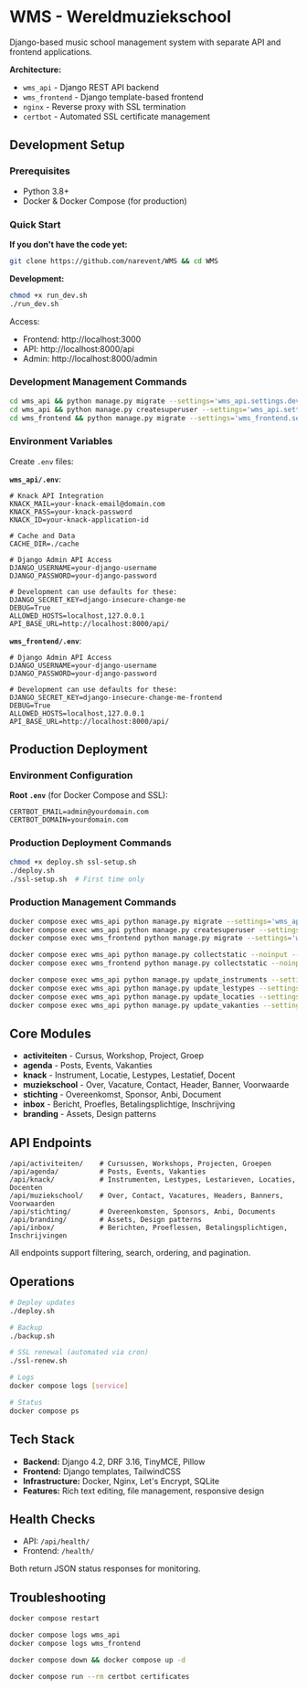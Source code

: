 # WMS - Wereldmuziekschool

Django-based music school management system with separate API and frontend applications.

**Architecture:**
- `wms_api` - Django REST API backend
- `wms_frontend` - Django template-based frontend
- `nginx` - Reverse proxy with SSL termination
- `certbot` - Automated SSL certificate management

## Development Setup

### Prerequisites
- Python 3.8+
- Docker & Docker Compose (for production)

### Quick Start

**If you don't have the code yet:**
```bash
git clone https://github.com/narevent/WMS && cd WMS
```

**Development:**
```bash
chmod +x run_dev.sh
./run_dev.sh
```

Access:
- Frontend: http://localhost:3000
- API: http://localhost:8000/api
- Admin: http://localhost:8000/admin


### Development Management Commands

```bash
cd wms_api && python manage.py migrate --settings='wms_api.settings.development'
cd wms_api && python manage.py createsuperuser --settings='wms_api.settings.development'
cd wms_frontend && python manage.py migrate --settings='wms_frontend.settings.development'
```

### Environment Variables

Create `.env` files:

**`wms_api/.env`**:
```env
# Knack API Integration
KNACK_MAIL=your-knack-email@domain.com
KNACK_PASS=your-knack-password
KNACK_ID=your-knack-application-id

# Cache and Data
CACHE_DIR=./cache

# Django Admin API Access
DJANGO_USERNAME=your-django-username
DJANGO_PASSWORD=your-django-password

# Development can use defaults for these:
DJANGO_SECRET_KEY=django-insecure-change-me
DEBUG=True
ALLOWED_HOSTS=localhost,127.0.0.1
API_BASE_URL=http://localhost:8000/api/
```

**`wms_frontend/.env`**:
```env
# Django Admin API Access
DJANGO_USERNAME=your-django-username
DJANGO_PASSWORD=your-django-password

# Development can use defaults for these:
DJANGO_SECRET_KEY=django-insecure-change-me-frontend
DEBUG=True
ALLOWED_HOSTS=localhost,127.0.0.1
API_BASE_URL=http://localhost:8000/api/
```

## Production Deployment

### Environment Configuration

**Root `.env`** (for Docker Compose and SSL):
```env
CERTBOT_EMAIL=admin@yourdomain.com
CERTBOT_DOMAIN=yourdomain.com
```

### Production Deployment Commands

```bash
chmod +x deploy.sh ssl-setup.sh
./deploy.sh
./ssl-setup.sh  # First time only
```

### Production Management Commands

```bash
docker compose exec wms_api python manage.py migrate --settings='wms_api.settings.production'
docker compose exec wms_api python manage.py createsuperuser --settings='wms_api.settings.production'
docker compose exec wms_frontend python manage.py migrate --settings='wms_frontend.settings.production'

docker compose exec wms_api python manage.py collectstatic --noinput --settings='wms_api.settings.production'
docker compose exec wms_frontend python manage.py collectstatic --noinput --settings='wms_frontend.settings.production'

docker compose exec wms_api python manage.py update_instruments --settings='wms_api.settings.production'
docker compose exec wms_api python manage.py update_lestypes --settings='wms_api.settings.production'
docker compose exec wms_api python manage.py update_locaties --settings='wms_api.settings.production'
docker compose exec wms_api python manage.py update_vakanties --settings='wms_api.settings.production'
```

## Core Modules

- **activiteiten** - Cursus, Workshop, Project, Groep
- **agenda** - Posts, Events, Vakanties
- **knack** - Instrument, Locatie, Lestypes, Lestatief, Docent
- **muziekschool** - Over, Vacature, Contact, Header, Banner, Voorwaarde
- **stichting** - Overeenkomst, Sponsor, Anbi, Document
- **inbox** - Bericht, Proefles, Betalingsplichtige, Inschrijving
- **branding** - Assets, Design patterns

## API Endpoints

```
/api/activiteiten/    # Cursussen, Workshops, Projecten, Groepen
/api/agenda/          # Posts, Events, Vakanties
/api/knack/           # Instrumenten, Lestypes, Lestarieven, Locaties, Docenten
/api/muziekschool/    # Over, Contact, Vacatures, Headers, Banners, Voorwaarden
/api/stichting/       # Overeenkomsten, Sponsors, Anbi, Documents
/api/branding/        # Assets, Design patterns
/api/inbox/           # Berichten, Proeflessen, Betalingsplichtigen, Inschrijvingen
```

All endpoints support filtering, search, ordering, and pagination.

## Operations

```bash
# Deploy updates
./deploy.sh

# Backup
./backup.sh

# SSL renewal (automated via cron)
./ssl-renew.sh

# Logs
docker compose logs [service]

# Status
docker compose ps
```

## Tech Stack

- **Backend:** Django 4.2, DRF 3.16, TinyMCE, Pillow
- **Frontend:** Django templates, TailwindCSS
- **Infrastructure:** Docker, Nginx, Let's Encrypt, SQLite
- **Features:** Rich text editing, file management, responsive design

## Health Checks

- API: `/api/health/`
- Frontend: `/health/`

Both return JSON status responses for monitoring.

## Troubleshooting

```bash
docker compose restart

docker compose logs wms_api
docker compose logs wms_frontend

docker compose down && docker compose up -d

docker compose run --rm certbot certificates
``` 